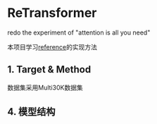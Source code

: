 # ReTransformer

redo the experiment of "attention is all you need"

本项目学习[reference](https://github.com/hyunwoongko/transformer)的实现方法

## 1. Target & Method

数据集采用Multi30K数据集

## 4. 模型结构
